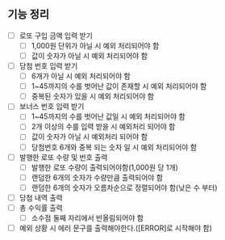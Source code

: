 ## 기능 정리
- [ ] 로또 구입 금액 입력 받기
    - [ ] 1,000원 단위가 아닐 시 예외 처리되어야 함
    - [ ] 값이 숫자가 아닐 시 예외 처리되어야 함
- [ ] 당첨 번호 입력 받기
    - [ ] 6개가 아닐 시 예외 처리되어야 함
    - [ ] 1~45까지의 수를 벗어난 값이 존재할 시 예외 처리되어야 함
    - [ ] 중복된 숫자가 있을 시 예외 처리되어야 함
- [ ] 보너스 번호 입력 받기
    - [ ] 1~45까지의 수를 벗어난 값일 시 예외 처리되어야 함
    - [ ] 2개 이상의 수를 입력 받을 시 예외처리 되어야 함
    - [ ] 값이 숫자가 아닐 시 예외처리 되어야 함
    - [ ] 당첨번호 6개와 중복 되는 숫자 일 시 예외 처리되어야 함
- [ ] 발행한 로또 수량 및 번호 출력
    - [ ] 발행한 로또 수량이 출력되어야함(1,000원 당 1개)
    - [ ] 랜덤한 6개의 숫자가 수량만큼 출력되어야 함
    - [ ] 랜덤한 6개의 숫자가 오름차순으로 정렬되어야 함(낮은 수 부터)
- [ ] 당첨 내역 출력
- [ ] 총 수익률 출력
    - [ ] 소수점 둘째 자리에서 반올림되어야 함
- [ ] 예외 상황 시 에러 문구를 출력해야한다.([ERROR]로 시작해야 함)